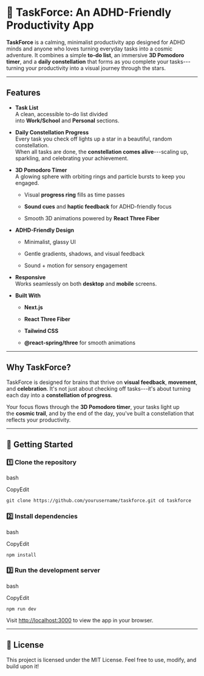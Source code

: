 🌌 TaskForce: An ADHD-Friendly Productivity App
===============================================

**TaskForce** is a calming, minimalist productivity app designed for ADHD minds and anyone who loves turning everyday tasks into a cosmic adventure. It combines a simple **to-do list**, an immersive **3D Pomodoro timer**, and a **daily constellation** that forms as you complete your tasks---turning your productivity into a visual journey through the stars.

* * * * *

Features
----------

- **Task List**\
    A clean, accessible to-do list divided into **Work/School** and **Personal** sections.

- **Daily Constellation Progress**\
    Every task you check off lights up a star in a beautiful, random constellation.\
    When all tasks are done, the **constellation comes alive**---scaling up, sparkling, and celebrating your achievement.

- **3D Pomodoro Timer**\
    A glowing sphere with orbiting rings and particle bursts to keep you engaged.

    -   Visual **progress ring** fills as time passes

    -   **Sound cues** and **haptic feedback** for ADHD-friendly focus

    -   Smooth 3D animations powered by **React Three Fiber**

- **ADHD-Friendly Design**

    -   Minimalist, glassy UI

    -   Gentle gradients, shadows, and visual feedback

    -   Sound + motion for sensory engagement

- **Responsive**\
    Works seamlessly on both **desktop** and **mobile** screens.

- **Built With**

    -   **Next.js**

    -   **React Three Fiber**

    -   **Tailwind CSS**

    -   **@react-spring/three** for smooth animations

* * * * *

Why TaskForce?
-----------------

TaskForce is designed for brains that thrive on **visual feedback**, **movement**, and **celebration**. It's not just about checking off tasks---it's about turning each day into a **constellation of progress**.

Your focus flows through the **3D Pomodoro timer**, your tasks light up the **cosmic trail**, and by the end of the day, you've built a constellation that reflects your productivity.

* * * * *

🚀 Getting Started
------------------

### 1️⃣ Clone the repository

bash

CopyEdit

`git clone https://github.com/yourusername/taskforce.git
cd taskforce`

### 2️⃣ Install dependencies

bash

CopyEdit

`npm install`

### 3️⃣ Run the development server

bash

CopyEdit

`npm run dev`

Visit [http://localhost:3000](http://localhost:3000/) to view the app in your browser.

* * * * *

🌌 License
----------

This project is licensed under the MIT License. Feel free to use, modify, and build upon it!
